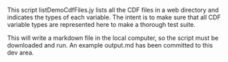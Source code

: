 This script listDemoCdfFiles.jy lists all the CDF files in a web directory and
indicates the types of each variable.  The intent is to make sure that all
CDF variable types are represented here to make a thorough test suite.

This will write a markdown file in the local computer, so the script must be 
downloaded and run.  An example output.md has been committed to this dev area.
